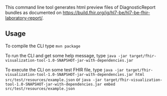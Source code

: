 This command line tool generates html preview files of DiagnosticReport bundles as documented on https://build.fhir.org/ig/hl7-be/hl7-be-fhir-laboratory-report/.

## Usage

To compile the CLI type `mvn package`

To run the CLI and get some help message, type `java -jar target/fhir-visualization-tool-1.0-SNAPSHOT-jar-with-dependencies.jar`

To execute the CLI on some test FHIR file, type `java -jar target/fhir-visualization-tool-1.0-SNAPSHOT-jar-with-dependencies.jar html src/test/resources/example.json` or `java -jar target/fhir-visualization-tool-1.0-SNAPSHOT-jar-with-dependencies.jar embed src/test/resources/example.json`

